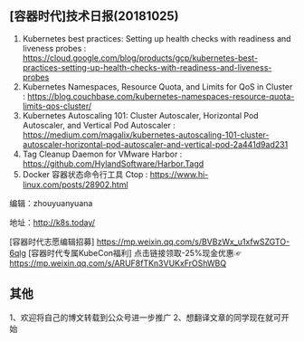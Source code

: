 ## [容器时代]技术日报(20181025)

1. Kubernetes best practices: Setting up health checks with readiness and liveness probes : https://cloud.google.com/blog/products/gcp/kubernetes-best-practices-setting-up-health-checks-with-readiness-and-liveness-probes
2. Kubernetes Namespaces, Resource Quota, and Limits for QoS in Cluster :  https://blog.couchbase.com/kubernetes-namespaces-resource-quota-limits-qos-cluster/
3. Kubernetes Autoscaling 101: Cluster Autoscaler, Horizontal Pod Autoscaler, and Vertical Pod Autoscaler : https://medium.com/magalix/kubernetes-autoscaling-101-cluster-autoscaler-horizontal-pod-autoscaler-and-vertical-pod-2a441d9ad231
4. Tag Cleanup Daemon for VMware Harbor : https://github.com/HylandSoftware/Harbor.Tagd
5. Docker 容器状态命令行工具 Ctop : https://www.hi-linux.com/posts/28902.html

编辑：zhouyuanyuana 

地址：http://k8s.today/

[容器时代志愿编辑招募] https://mp.weixin.qq.com/s/BVBzWx_u1xfwSZGTO-6qlg
[容器时代专属KubeCon福利] 点击链接领取-25%现金优惠☞ https://mp.weixin.qq.com/s/ARUF8fTKn3VUKxFrOShWBQ

## 其他
1、欢迎将自己的博文转载到公众号进一步推广
2、想翻译文章的同学现在就可开始
